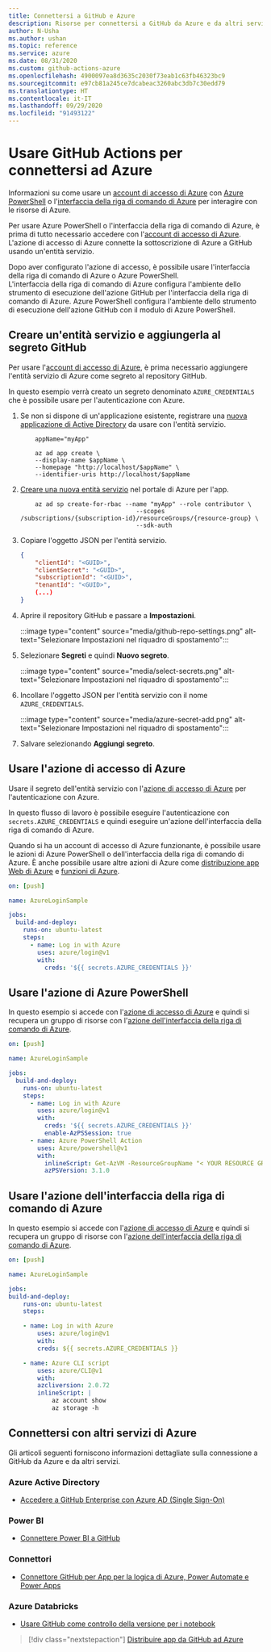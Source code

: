 ```yaml
---
title: Connettersi a GitHub e Azure
description: Risorse per connettersi a GitHub da Azure e da altri servizi
author: N-Usha
ms.author: ushan
ms.topic: reference
ms.service: azure
ms.date: 08/31/2020
ms.custom: github-actions-azure
ms.openlocfilehash: 4900097ea8d3635c2030f73eab1c63fb46323bc9
ms.sourcegitcommit: e97cb81a245ce7dcabeac3260abc3db7c30edd79
ms.translationtype: HT
ms.contentlocale: it-IT
ms.lasthandoff: 09/29/2020
ms.locfileid: "91493122"
---
```

# <a name="use-github-actions-to-connect-to-azure"></a>Usare GitHub Actions per connettersi ad Azure

Informazioni su come usare un [account di accesso di Azure](https://github.com/Azure/login) con [Azure PowerShell](https://github.com/Azure/PowerShell) o l'[interfaccia della riga di comando di Azure](https://github.com/Azure/CLI) per interagire con le risorse di Azure.

Per usare Azure PowerShell o l'interfaccia della riga di comando di Azure, è prima di tutto necessario accedere con l'[account di accesso di Azure](https://github.com/marketplace/actions/azure-login). L'azione di accesso di Azure connette la sottoscrizione di Azure a GitHub usando un'entità servizio.

Dopo aver configurato l'azione di accesso, è possibile usare l'interfaccia della riga di comando di Azure o Azure PowerShell.  
L'interfaccia della riga di comando di Azure configura l'ambiente dello strumento di esecuzione dell'azione GitHub per l'interfaccia della riga di comando di Azure. Azure PowerShell configura l'ambiente dello strumento di esecuzione dell'azione GitHub con il modulo di Azure PowerShell.


## <a name="create-a-service-principal-and-add-it-to-github-secret"></a>Creare un'entità servizio e aggiungerla al segreto GitHub

Per usare l'[account di accesso di Azure](https://github.com/marketplace/actions/azure-login), è prima necessario aggiungere l'entità servizio di Azure come segreto al repository GitHub.

In questo esempio verrà creato un segreto denominato `AZURE_CREDENTIALS` che è possibile usare per l'autenticazione con Azure.  

1. Se non si dispone di un'applicazione esistente, registrare una [nuova applicazione di Active Directory](/azure/active-directory/develop/howto-create-service-principal-portal#register-an-application-with-azure-ad-and-create-a-service-principal&preserve-view=true) da usare con l'entità servizio.

    ```azurecli-interactive
        appName="myApp"

        az ad app create \
        --display-name $appName \
        --homepage "http://localhost/$appName" \
        --identifier-uris http://localhost/$appName
    ```

1. [Creare una nuova entità servizio](/cli/azure/create-an-azure-service-principal-azure-cli?view=azure-cli-latest) nel portale di Azure per l'app. 

    ```azurecli-interactive
        az ad sp create-for-rbac --name "myApp" --role contributor \
                                    --scopes /subscriptions/{subscription-id}/resourceGroups/{resource-group} \
                                    --sdk-auth
    ```

1. Copiare l'oggetto JSON per l'entità servizio.

    ```json
    {
        "clientId": "<GUID>",
        "clientSecret": "<GUID>",
        "subscriptionId": "<GUID>",
        "tenantId": "<GUID>",
        (...)
    }
    ```

1. Aprire il repository GitHub e passare a **Impostazioni**.

    :::image type="content" source="media/github-repo-settings.png" alt-text="Selezionare Impostazioni nel riquadro di spostamento":::

1. Selezionare **Segreti** e quindi **Nuovo segreto**.

    :::image type="content" source="media/select-secrets.png" alt-text="Selezionare Impostazioni nel riquadro di spostamento":::

1. Incollare l'oggetto JSON per l'entità servizio con il nome `AZURE_CREDENTIALS`. 

    :::image type="content" source="media/azure-secret-add.png" alt-text="Selezionare Impostazioni nel riquadro di spostamento":::

1. Salvare selezionando **Aggiungi segreto**.

## <a name="use-the-azure-login-action"></a>Usare l'azione di accesso di Azure

Usare il segreto dell'entità servizio con l'[azione di accesso di Azure](https://github.com/Azure/login) per l'autenticazione con Azure.

In questo flusso di lavoro è possibile eseguire l'autenticazione con `secrets.AZURE_CREDENTIALS` e quindi eseguire un'azione dell'interfaccia della riga di comando di Azure.

Quando si ha un account di accesso di Azure funzionante, è possibile usare le azioni di Azure PowerShell o dell'interfaccia della riga di comando di Azure. È anche possibile usare altre azioni di Azure come [distribuzione app Web di Azure](https://github.com/Azure/webapps-deploy) e [funzioni di Azure](https://github.com/Azure/functions-action).

```yaml
on: [push]

name: AzureLoginSample

jobs:
  build-and-deploy:
    runs-on: ubuntu-latest
    steps:
      - name: Log in with Azure
        uses: azure/login@v1
        with:
          creds: '${{ secrets.AZURE_CREDENTIALS }}'
```

## <a name="use-the-azure-powershell-action"></a>Usare l'azione di Azure PowerShell

In questo esempio si accede con l'[azione di accesso di Azure](https://github.com/Azure/login) e quindi si recupera un gruppo di risorse con l'[azione dell'interfaccia della riga di comando di Azure](https://github.com/azure/powershell).

```yaml
on: [push]

name: AzureLoginSample

jobs:
  build-and-deploy:
    runs-on: ubuntu-latest
    steps:
      - name: Log in with Azure
        uses: azure/login@v1
        with:
          creds: '${{ secrets.AZURE_CREDENTIALS }}'
          enable-AzPSSession: true
      - name: Azure PowerShell Action
        uses: Azure/powershell@v1
        with:
          inlineScript: Get-AzVM -ResourceGroupName "< YOUR RESOURCE GROUP >"
          azPSVersion: 3.1.0
```

## <a name="use-the-azure-cli-action"></a>Usare l'azione dell'interfaccia della riga di comando di Azure

In questo esempio si accede con l'[azione di accesso di Azure](https://github.com/Azure/login) e quindi si recupera un gruppo di risorse con l'[azione dell'interfaccia della riga di comando di Azure](https://github.com/Azure/CLI).


```yaml
on: [push]

name: AzureLoginSample

jobs:
build-and-deploy:
    runs-on: ubuntu-latest
    steps:

    - name: Log in with Azure
        uses: azure/login@v1
        with:
        creds: ${{ secrets.AZURE_CREDENTIALS }}

    - name: Azure CLI script
        uses: azure/CLI@v1
        with:
        azcliversion: 2.0.72
        inlineScript: |
            az account show
            az storage -h
```

## <a name="connect-with-other-azure-services"></a>Connettersi con altri servizi di Azure

Gli articoli seguenti forniscono informazioni dettagliate sulla connessione a GitHub da Azure e da altri servizi.  

### <a name="azure-active-directory"></a>Azure Active Directory 

- [Accedere a GitHub Enterprise con Azure AD (Single Sign-On)](/azure/active-directory/saas-apps/github-tutorial)   

### <a name="power-bi"></a>Power BI

- [Connettere Power BI a GitHub](/power-bi/service-connect-to-github)   

### <a name="connectors"></a>Connettori

- [Connettore GitHub per App per la logica di Azure, Power Automate e Power Apps](/connectors/github/)   

### <a name="azure-databricks"></a>Azure Databricks

- [Usare GitHub come controllo della versione per i notebook](/azure/databricks/notebooks/github-version-control) 

> [!div class="nextstepaction"]
> [Distribuire app da GitHub ad Azure](deploy-to-azure.md)